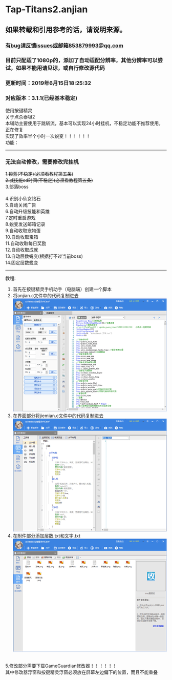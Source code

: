 ﻿# Tap-Titans2.anjian
## 如果转载和引用参考的话，请说明来源。
### 有bug请反馈issues或邮箱853879993@qq.com
### 目前只配适了1080p的，添加了自动适配分辨率，其他分辨率可以尝试，如果不能用请见谅，或自行修改源代码
### 更新时间：2019年6月15日18:25:32
### 对应版本：3.1.1(已经基本稳定)
使用按键精灵<br />
关于点杀泰坦2<br />
本辅助主要使用于跳斩流，基本可以实现24小时挂机，不稳定功能不推荐使用，正在修复<br />
实现了效率半个小时一次蜕变！！！！！！<br />
功能：<br />	
___
### 无法自动修改，需要修改完挂机<br />
~~1.锁蓝(不稳定)(必须看教程第五条)~~<br />
~~2.减技能cd时间(不稳定)(必须看教程第五条)~~<br />
3.部落boss<br />	
4.识别小仙女钻石<br />
5.自动关闭广告<br />
6.自动升级技能和英雄<br />
7.定时重启游戏<br />
8.蜕变发送邮箱记录<br />
9.自动收取宠物蛋<br />
10.自动收取宝箱<br />
11.自动收取每日奖励<br />
12.自动收取成就<br />
13.自动层数蜕变(根据打不过当前boss)<br />
14.固定层数蜕变<br />
___
教程:
1. 首先在按键精灵手机助手（电脑端）创建一个脚本<br />
2. 将anjian.c文件中的代码复制进去<br />
![image](https://github.com/chiihero/Tap-Titans2.anjian/blob/master/screenshot/screenshot1.png)
3. 在界面部分将jiemian.c文件中的代码复制进去<br />
![image](https://github.com/chiihero/Tap-Titans2.anjian/blob/master/screenshot/screenshot2.png)
4. 在附件部分添加层数.txt和文字.txt<br />
![image](https://github.com/chiihero/Tap-Titans2.anjian/blob/master/screenshot/screenshot3.png)
<br />
5.修改部分需要下载GameGuardian修改器！！！！！！<br />
其中修改器浮窗和按键精灵浮窗必须放在屏幕左边偏下的位置，而且不能重叠<br />
